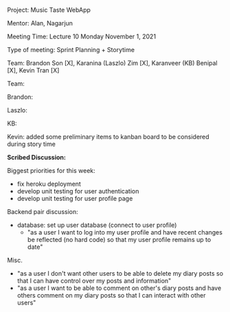 Project: Music Taste WebApp

Mentor: Alan, Nagarjun

Meeting Time: Lecture 10 Monday November 1, 2021

Type of meeting: Sprint Planning + Storytime

Team: Brandon Son [X], Karanina (Laszlo) Zim [X], Karanveer (KB) Benipal [X], Kevin Tran [X]

Team:

Brandon:

Laszlo:

KB:

Kevin: added some preliminary items to kanban board to be considered during story time

**Scribed Discussion:**

Biggest priorities for this week:
- fix heroku deployment
- develop unit testing for user authentication
- develop unit testing for user profile page

Backend pair discussion:
- database: set up user database (connect to user profile)
    - "as a user I want to log into my user profile and have recent changes be reflected (no hard code) so that my user profile remains up to date"

Misc.
- "as a user I don't want other users to be able to delete my diary posts so that I can have control over my posts and information"
- "as a user I want to be able to comment on other's diary posts and have others comment on my diary posts so that I can interact with other users"
